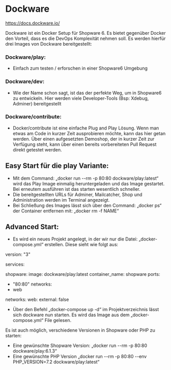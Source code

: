 # Dockware
https://docs.dockware.io/

Dockware ist ein Docker Setup für Shopware 6. Es bietet gegenüber Docker den Vorteil, dass es die DevOps Komplexität nehmen soll.
Es werden hierfür drei Images von Dockware bereitgestellt:

### Dockware/play:
- Einfach zum testen / erforschen in einer Shopware6 Umgebung

### Dockware/dev:
- Wie der Name schon sagt, ist das der perfekte Weg, um in Shopware6 zu entwickeln. Hier werden viele Developer-Tools (Bsp: Xdebug, Adminer) bereitgestellt

### Dockware/contribute:
- Docker/contribute ist eine einfache Plug and Play Lösung. Wenn man etwas am Code in kurzer Zeit ausprobieren möchte, kann das hier getan werden. Über einen aufgesetzten Demoshop, der in kurzer Zeit zur Verfügung steht, kann über einen bereits vorbereiteten Pull Request direkt getestet werden.


## Easy Start für die play Variante:

- Mit dem Command: „docker run --rm -p 80:80 dockware/play:latest“ wird das Play Image einmalig heruntergeladen und das Image gestartet. Bei erneutem ausführen ist das starten wesentlich schneller.
- Die bereitgestellten URLs für Adminer, Mailcatcher, Shop und Administration werden im Terminal angezeigt.
- Bei Schließung des Images lässt sich über den Command: „docker ps“ der Container entfernen mit: „docker rm -f NAME“

## Advanced Start:
- Es wird ein neues Projekt angelegt, in der wir nur die Datei: „docker-compose.yml“ erstellen. Diese sieht wie folgt aus:

version: "3"

services:

shopware:
image: dockware/play:latest
container_name: shopware
ports:
- "80:80"
networks:
- web

networks:
web:
external: false

- Über den Befehl „docker-compose up -d“ im Projektverzeichnis lässt sich dockware nun starten. Es wird das Image aus dem „docker-compose.yml“ File gelesen.



Es ist auch möglich, verschiedene Versionen in Shopware oder PHP zu starten:
- Eine gewünschte Shopware Version: „docker run --rm -p 80:80 dockware/play:6.1.3“
- Eine gewünschte PHP Version „docker run --rm -p 80:80 --env PHP_VERSION=7.2 dockware/play:latest“